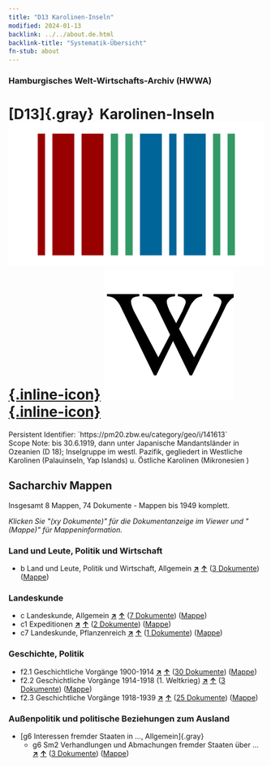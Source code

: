 ```yaml
---
title: "D13 Karolinen-Inseln"
modified: 2024-01-13
backlink: ../../about.de.html
backlink-title: "Systematik-Übersicht"
fn-stub: about
---
```


### Hamburgisches Welt-Wirtschafts-Archiv (HWWA)

# [D13]{.gray}&#8201; Karolinen-Inseln &#160; [![Wikidata](/images/Wikidata-logo.svg "Wikidata"){.inline-icon}](http://www.wikidata.org/entity/Q118350) [![Wikipedia](/images/Wikipedia-W.svg "Wikipedia"){.inline-icon}](https://de.wikipedia.org/wiki/Karolinen)

<div class="hint">Persistent Identifier: `https://pm20.zbw.eu/category/geo/i/141613`</div>

<div class="hint">
Scope Note: bis 30.6.1919, dann unter Japanische Mandantsländer in Ozeanien (D 18); 	 Inselgruppe im westl. Pazifik, gegliedert in Westliche Karolinen (Palauinseln, Yap Islands) u. Östliche Karolinen (Mikronesien <Staat>)
</div>





## Sacharchiv Mappen









Insgesamt 8 Mappen, 74 Dokumente - Mappen bis 1949 komplett.

_Klicken Sie "(xy Dokumente)" für die Dokumentanzeige im Viewer und "(Mappe)" für Mappeninformation._




### Land und Leute, Politik und Wirtschaft

- b Land und Leute, Politik und Wirtschaft, Allgemein [**&nearr;**](../../../subject/i/144196/about.de.html "Land und Leute, Politik und Wirtschaft, Allgemein (in der ganzen Welt)") [**&uarr;**](../../../subject/about.de.html#b "Sachsystematik") (<a href="https://pm20.zbw.eu/iiifview/folder/sh/141613,144196" title="über: Karolinen-Inseln : Land und Leute, Politik und Wirtschaft, Allgemein" target="_blank">3 Dokumente</a>) ([Mappe](../../../../folder/sh/1416xx/141613/1441xx/144196/about.de.html))

### Landeskunde

- c Landeskunde, Allgemein [**&nearr;**](../../../subject/i/144199/about.de.html "Landeskunde, Allgemein (in der ganzen Welt)") [**&uarr;**](../../../subject/about.de.html#c "Sachsystematik") (<a href="https://pm20.zbw.eu/iiifview/folder/sh/141613,144199" title="über: Karolinen-Inseln : Landeskunde, Allgemein" target="_blank">7 Dokumente</a>) ([Mappe](../../../../folder/sh/1416xx/141613/1441xx/144199/about.de.html))
- c1 Expeditionen [**&nearr;**](../../../subject/i/144200/about.de.html "Expeditionen (in der ganzen Welt)") [**&uarr;**](../../../subject/about.de.html#c1 "Sachsystematik") (<a href="https://pm20.zbw.eu/iiifview/folder/sh/141613,144200" title="über: Karolinen-Inseln : Expeditionen" target="_blank">2 Dokumente</a>) ([Mappe](../../../../folder/sh/1416xx/141613/1442xx/144200/about.de.html))
- c7 Landeskunde, Pflanzenreich [**&nearr;**](../../../subject/i/144211/about.de.html "Landeskunde, Pflanzenreich (in der ganzen Welt)") [**&uarr;**](../../../subject/about.de.html#c7 "Sachsystematik") (<a href="https://pm20.zbw.eu/iiifview/folder/sh/141613,144211" title="über: Karolinen-Inseln : Landeskunde, Pflanzenreich" target="_blank">1 Dokumente</a>) ([Mappe](../../../../folder/sh/1416xx/141613/1442xx/144211/about.de.html))

### Geschichte, Politik

- f2.1 Geschichtliche Vorgänge 1900-1914 [**&nearr;**](../../../subject/i/181392/about.de.html "Geschichtliche Vorgänge 1900-1914 (in der ganzen Welt)") [**&uarr;**](../../../subject/about.de.html#f2.1 "Sachsystematik") (<a href="https://pm20.zbw.eu/iiifview/folder/sh/141613,181392" title="über: Karolinen-Inseln : Geschichtliche Vorgänge 1900-1914" target="_blank">30 Dokumente</a>) ([Mappe](../../../../folder/sh/1416xx/141613/1813xx/181392/about.de.html))
- f2.2 Geschichtliche Vorgänge 1914-1918 (1. Weltkrieg) [**&nearr;**](../../../subject/i/181360/about.de.html "Geschichtliche Vorgänge 1914-1918 (1. Weltkrieg) (in der ganzen Welt)") [**&uarr;**](../../../subject/about.de.html#f2.2 "Sachsystematik") (<a href="https://pm20.zbw.eu/iiifview/folder/sh/141613,181360" title="über: Karolinen-Inseln : Geschichtliche Vorgänge 1914-1918 (1. Weltkrieg)" target="_blank">3 Dokumente</a>) ([Mappe](../../../../folder/sh/1416xx/141613/1813xx/181360/about.de.html))
- f2.3 Geschichtliche Vorgänge 1918-1939 [**&nearr;**](../../../subject/i/181391/about.de.html "Geschichtliche Vorgänge 1918-1939 (in der ganzen Welt)") [**&uarr;**](../../../subject/about.de.html#f2.3 "Sachsystematik") (<a href="https://pm20.zbw.eu/iiifview/folder/sh/141613,181391" title="über: Karolinen-Inseln : Geschichtliche Vorgänge 1918-1939" target="_blank">25 Dokumente</a>) ([Mappe](../../../../folder/sh/1416xx/141613/1813xx/181391/about.de.html))

### Außenpolitik und politische Beziehungen zum Ausland

- [g6 Interessen fremder Staaten in ..., Allgemein]{.gray}
  - g6 Sm2 Verhandlungen und Abmachungen fremder Staaten über ... [**&nearr;**](../../../subject/i/144567/about.de.html "Verhandlungen und Abmachungen fremder Staaten über ... (in der ganzen Welt)") [**&uarr;**](../../../subject/about.de.html#g6_Sm2 "Sachsystematik") (<a href="https://pm20.zbw.eu/iiifview/folder/sh/141613,144567" title="über: Karolinen-Inseln : Verhandlungen und Abmachungen fremder Staaten über ..." target="_blank">3 Dokumente</a>) ([Mappe](../../../../folder/sh/1416xx/141613/1445xx/144567/about.de.html))



<a id="filmsections" />











